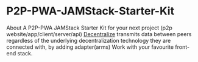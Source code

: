 # P2P-PWA-JAMStack-Starter-Kit
About A P2P-PWA JAMStack Starter Kit for your next project (p2p website/app/client/server/api) [Decentralize](https://github.com/draeder/decentralize) transmits data between peers regardless of the underlying decentralization technology they are connected with, by adding adapter(arms) Work with your favourite front-end stack.
